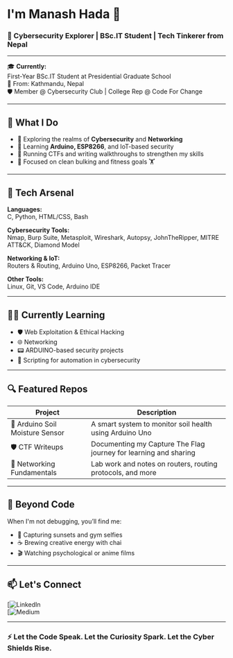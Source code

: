 # I'm Manash Hada 🚀  
### 🌟 Cybersecurity Explorer | BSc.IT Student | Tech Tinkerer from Nepal

---

🎓 **Currently:**  
First-Year BSc.IT Student at Presidential Graduate School  
📍 From: Kathmandu, Nepal  
🛡️ Member @ Cybersecurity Club | College Rep @ Code For Change

---

## 🚀 What I Do
- 🔐 Exploring the realms of **Cybersecurity** and **Networking**
- 🧠 Learning **Arduino, ESP8266**, and IoT-based security
- 🧪 Running CTFs and writing walkthroughs to strengthen my skills
- 💪 Focused on clean bulking and fitness goals 🏋️

---

## 🔧 Tech Arsenal

**Languages:**  
C, Python, HTML/CSS, Bash

**Cybersecurity Tools:**  
Nmap, Burp Suite, Metasploit, Wireshark, Autopsy, JohnTheRipper, MITRE ATT&CK, Diamond Model

**Networking & IoT:**  
Routers & Routing, Arduino Uno, ESP8266, Packet Tracer

**Other Tools:**  
Linux, Git, VS Code, Arduino IDE

---

## 🧙‍♂️ Currently Learning

- 🛡️ Web Exploitation & Ethical Hacking
- 🌐 Networking
- 📟 ARDUINO-based security projects
- 🧰 Scripting for automation in cybersecurity

---

## 🔍 Featured Repos
| Project | Description |
|--------|-------------|
| 🔌 Arduino Soil Moisture Sensor | A smart system to monitor soil health using Arduino Uno |
| 🛡️ CTF Writeups | Documenting my Capture The Flag journey for learning and sharing |
| 📡 Networking Fundamentals | Lab work and notes on routers, routing protocols, and more |

---

## 🌄 Beyond Code
When I'm not debugging, you’ll find me:
- 📸 Capturing sunsets and gym selfies
- ☕ Brewing creative energy with chai
- 🎬 Watching psychological or anime films

---

## 📫 Let's Connect

[![LinkedIn](https://medium.com/@hadamanash2023)  
[![Medium](www.linkedin.com/in/manash-hada-0a75a3330)

---

### ⚡ Let the Code Speak. Let the Curiosity Spark. Let the Cyber Shields Rise.

